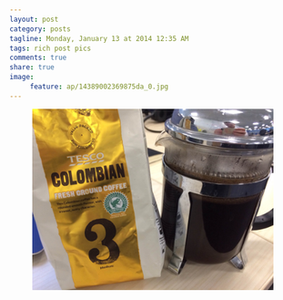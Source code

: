 ```yaml
---
layout: post
category: posts
tagline: Monday, January 13 at 2014 12:35 AM
tags: rich post pics
comments: true
share: true
image: 
     feature: ap/14389002369875da_0.jpg
---
```


<figure class="">
<a href = "/images/ap/14389002369875da_0.jpg">
<img src="/images/ap/14389002369875da_0.jpg">
</a></figure>